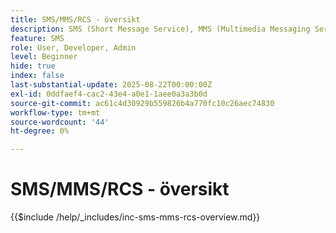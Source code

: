 ```yaml
---
title: SMS/MMS/RCS - översikt
description: SMS (Short Message Service), MMS (Multimedia Messaging Service) och RCS (Rich Communication Services) är mobila meddelandekanaler som gör att du kan nå användare direkt på deras telefonnummer - utan att behöva använda en app- eller internetanslutning (SMS/MMS)
feature: SMS
role: User, Developer, Admin
level: Beginner
hide: true
index: false
last-substantial-update: 2025-08-22T00:00:00Z
exl-id: 0ddfaef4-cac2-43e4-a0e1-1aee0a3a3b0d
source-git-commit: ac61c4d30929b559826b4a770fc10c26aec74830
workflow-type: tm+mt
source-wordcount: '44'
ht-degree: 0%

---
```


# SMS/MMS/RCS - översikt

{{$include /help/_includes/inc-sms-mms-rcs-overview.md}}
